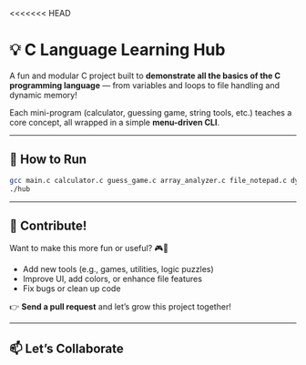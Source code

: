 <<<<<<< HEAD

# 💡 C Language Learning Hub

A fun and modular C project built to **demonstrate all the basics of the C programming language** — from variables and loops to file handling and dynamic memory!

Each mini-program (calculator, guessing game, string tools, etc.) teaches a core concept, all wrapped in a simple **menu-driven CLI**.

---

## 🧠 How to Run

```bash
gcc main.c calculator.c guess_game.c array_analyzer.c file_notepad.c dynamic_memory.c string_tools.c -o hub
./hub
```

---

## 🤝 Contribute!

Want to make this more fun or useful? 🎮🧰  
- Add new tools (e.g., games, utilities, logic puzzles)  
- Improve UI, add colors, or enhance file features  
- Fix bugs or clean up code

👉 **Send a pull request** and let’s grow this project together!

---

## 📫 Let’s Collaborate

>>>>>>> 
